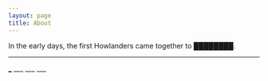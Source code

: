```yaml
---
layout: page
title: About
---
```


In the early days, the first Howlanders came together to ~~_**████████**_~~. 

* * *

__[_](another-page)__ ___ ___ ___
